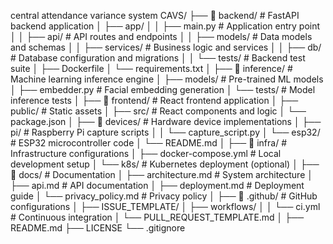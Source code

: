central attendance variance  system
CAVS/
├── 📁 backend/                 # FastAPI backend application
│   ├── app/
│   │   ├── main.py            # Application entry point
│   │   ├── api/               # API routes and endpoints
│   │   ├── models/            # Data models and schemas
│   │   ├── services/          # Business logic and services
│   │   ├── db/                # Database configuration and migrations
│   │   └── tests/             # Backend test suite
│   ├── Dockerfile
│   └── requirements.txt
│
├── 📁 inference/              # Machine learning inference engine
│   ├── models/               # Pre-trained ML models
│   ├── embedder.py           # Facial embedding generation
│   └── tests/                # Model inference tests
│
├── 📁 frontend/              # React frontend application
│   ├── public/               # Static assets
│   ├── src/                  # React components and logic
│   └── package.json
│
├── 📁 devices/               # Hardware device implementations
│   ├── pi/                   # Raspberry Pi capture scripts
│   │   └── capture_script.py
│   └── esp32/                # ESP32 microcontroller code
│       └── README.md
│
├── 📁 infra/                 # Infrastructure configurations
│   ├── docker-compose.yml    # Local development setup
│   └── k8s/                  # Kubernetes deployment (optional)
│
├── 📁 docs/                  # Documentation
│   ├── architecture.md       # System architecture
│   ├── api.md               # API documentation
│   ├── deployment.md        # Deployment guide
│   └── privacy_policy.md    # Privacy policy
│
├── 📁 .github/              # GitHub configurations
│   ├── ISSUE_TEMPLATE/
│   ├── workflows/
│   │   └── ci.yml          # Continuous integration
│   └── PULL_REQUEST_TEMPLATE.md
│
├── README.md
├── LICENSE
└── .gitignore
